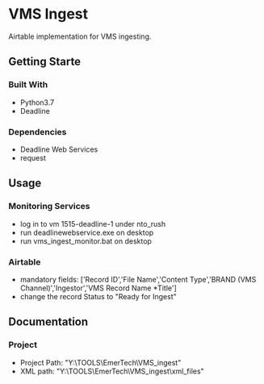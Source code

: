 # VMS Ingest
Airtable implementation for VMS ingesting.

## Getting Starte
### Built With
- Python3.7
- Deadline

### Dependencies
- Deadline Web Services
- request

## Usage
### Monitoring Services
- log in to vm 1515-deadline-1 under nto_rush
- run deadlinewebservice.exe on desktop
- run vms_ingest_monitor.bat on desktop

### Airtable
- mandatory fields: ['Record ID','File Name','Content Type','BRAND (VMS Channel)','Ingestor','VMS Record Name *Title']
- change the record Status to "Ready for Ingest"

## Documentation
### Project
- Project Path: "Y:\\TOOLS\\EmerTech\\VMS_ingest"
- XML path: "Y:\\TOOLS\\EmerTech\\VMS_ingest\\xml_files"
